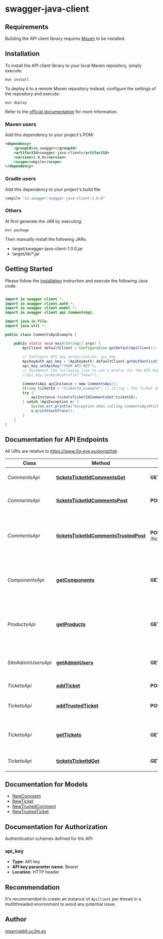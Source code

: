 # swagger-java-client

## Requirements

Building the API client library requires [Maven](https://maven.apache.org/) to be installed.

## Installation

To install the API client library to your local Maven repository, simply execute:

```shell
mvn install
```

To deploy it to a remote Maven repository instead, configure the settings of the repository and execute:

```shell
mvn deploy
```

Refer to the [official documentation](https://maven.apache.org/plugins/maven-deploy-plugin/usage.html) for more information.

### Maven users

Add this dependency to your project's POM:

```xml
<dependency>
    <groupId>io.swagger</groupId>
    <artifactId>swagger-java-client</artifactId>
    <version>1.0.0</version>
    <scope>compile</scope>
</dependency>
```

### Gradle users

Add this dependency to your project's build file:

```groovy
compile "io.swagger:swagger-java-client:1.0.0"
```

### Others

At first generate the JAR by executing:

    mvn package

Then manually install the following JARs:

* target/swagger-java-client-1.0.0.jar
* target/lib/*.jar

## Getting Started

Please follow the [installation](#installation) instruction and execute the following Java code:

```java

import io.swagger.client.*;
import io.swagger.client.auth.*;
import io.swagger.client.model.*;
import io.swagger.client.api.CommentsApi;

import java.io.File;
import java.util.*;

public class CommentsApiExample {

    public static void main(String[] args) {
        ApiClient defaultClient = Configuration.getDefaultApiClient();
        
        // Configure API key authorization: api_key
        ApiKeyAuth api_key = (ApiKeyAuth) defaultClient.getAuthentication("api_key");
        api_key.setApiKey("YOUR API KEY");
        // Uncomment the following line to set a prefix for the API key, e.g. "Token" (defaults to null)
        //api_key.setApiKeyPrefix("Token");

        CommentsApi apiInstance = new CommentsApi();
        String ticketId = "ticketId_example"; // String | The Ticket ID
        try {
            apiInstance.ticketsTicketIdCommentsGet(ticketId);
        } catch (ApiException e) {
            System.err.println("Exception when calling CommentsApi#ticketsTicketIdCommentsGet");
            e.printStackTrace();
        }
    }
}

```

## Documentation for API Endpoints

All URIs are relative to *https://www.5g-eve.eu/portal/tsb*

Class | Method | HTTP request | Description
------------ | ------------- | ------------- | -------------
*CommentsApi* | [**ticketsTicketIdCommentsGet**](docs/CommentsApi.md#ticketsTicketIdCommentsGet) | **GET** /tickets/{ticket_id}/comments | Retrieve comments of a ticket
*CommentsApi* | [**ticketsTicketIdCommentsPost**](docs/CommentsApi.md#ticketsTicketIdCommentsPost) | **POST** /tickets/{ticket_id}/comments | Creates a new comment for a ticket
*CommentsApi* | [**ticketsTicketIdCommentsTrustedPost**](docs/CommentsApi.md#ticketsTicketIdCommentsTrustedPost) | **POST** /tickets/{ticket_id}/comments/trusted | Creates a new comment for a ticket from a trusted service
*ComponentsApi* | [**getComponents**](docs/ComponentsApi.md#getComponents) | **GET** /components | Finds available components that are susceptible for ticket association
*ProductsApi* | [**getProducts**](docs/ProductsApi.md#getProducts) | **GET** /products | Finds available products that are susceptible for ticket association
*SiteAdminUsersApi* | [**getAdminUsers**](docs/SiteAdminUsersApi.md#getAdminUsers) | **GET** /users | Finds admin users to whom we can assign tickets
*TicketsApi* | [**addTicket**](docs/TicketsApi.md#addTicket) | **POST** /tickets | Add a new ticket
*TicketsApi* | [**addTrustedTicket**](docs/TicketsApi.md#addTrustedTicket) | **POST** /tickets/trusted | Add a new ticket from a trusted service
*TicketsApi* | [**getTickets**](docs/TicketsApi.md#getTickets) | **GET** /tickets | Finds tickets assotiated to a specific user
*TicketsApi* | [**ticketsTicketIdGet**](docs/TicketsApi.md#ticketsTicketIdGet) | **GET** /tickets/{ticket_id} | Retrieve a specific ticket


## Documentation for Models

 - [NewComment](docs/NewComment.md)
 - [NewTicket](docs/NewTicket.md)
 - [NewTrustedComment](docs/NewTrustedComment.md)
 - [NewTrustedTicket](docs/NewTrustedTicket.md)


## Documentation for Authorization

Authentication schemes defined for the API:
### api_key

- **Type**: API key
- **API key parameter name**: Bearer
- **Location**: HTTP header


## Recommendation

It's recommended to create an instance of `ApiClient` per thread in a multithreaded environment to avoid any potential issue.

## Author

gigarcia@it.uc3m.es

